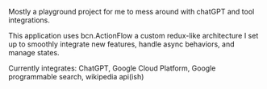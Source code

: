 Mostly a playground project for me to mess around with chatGPT and tool integrations.   



This application uses bcn.ActionFlow a custom redux-like architecture I set up to smoothly integrate new features, handle async behaviors, and manage states.
   
Currently integrates: ChatGPT, Google Cloud Platform, Google programmable search, wikipedia api(ish)
